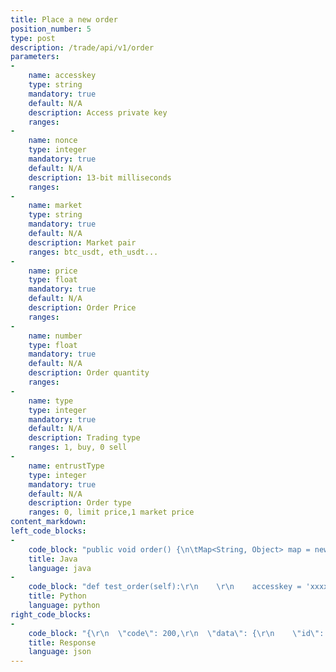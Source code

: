```yaml
---
title: Place a new order
position_number: 5
type: post
description: /trade/api/v1/order
parameters:
-
    name: accesskey
    type: string
    mandatory: true
    default: N/A
    description: Access private key
    ranges:
-
    name: nonce
    type: integer
    mandatory: true
    default: N/A
    description: 13-bit milliseconds
    ranges:
-
    name: market
    type: string
    mandatory: true
    default: N/A
    description: Market pair
    ranges: btc_usdt, eth_usdt...
-
    name: price
    type: float
    mandatory: true
    default: N/A
    description: Order Price
    ranges:
-
    name: number
    type: float
    mandatory: true
    default: N/A
    description: Order quantity
    ranges:
-
    name: type
    type: integer
    mandatory: true
    default: N/A
    description: Trading type
    ranges: 1, buy, 0 sell
-
    name: entrustType
    type: integer
    mandatory: true
    default: N/A
    description: Order type
    ranges: 0, limit price,1 market price
content_markdown:
left_code_blocks:
-
    code_block: "public void order() {\n\tMap<String, Object> map = new HashMap<String, Object>();\n\tmap.put(\"accesskey\", accessKey);\n\tmap.put(\"nonce\", System.currentTimeMillis());\n\tmap.put(\"market\", \"btc_usdt\");\n\tmap.put(\"price\", \"10000\");\n\tmap.put(\"number\", \"1.23\");\n\tmap.put(\"type\", 1);\t\t// 0.sell 1.buy\n\tmap.put(\"entrustType\", 0);\t// 0.Limited price  1.Market price matching\n\t// Signature\n\tString signature = HttpUtil.getSignature(map, secretKey);\n\tmap.put(\"signature\", signature);\n\t// \n\tString text = HttpUtil.post(URL + \"/trade/api/v1/order\", map);\n\tSystem.out.println(text);\n}"
    title: Java
    language: java
-
    code_block: "def test_order(self):\r\n    \r\n    accesskey = 'xxxxxxxxxxxxxxxxxxxx'\r\n    secretkey = 'xxxxxxxxxxxxxxxxxxxx'\r\n    sra = SignedRequestAPI(accesskey, secretkey)  \r\n    \r\n    params = {\r\n        'market': \"forth_usdt\",\r\n        'price': 4.44,\r\n        'type': 0,\r\n        'number':6,\r\n        'entrustType':0,\r\n        }\r\n    \r\n    status, data, _ = sra.palce_order(params)\r\n    \r\n    assert data.get('code') == 200\r\n    self.assertTrue(status)\r\n    self.assertTrue(isinstance(data, dict))\r\n    \r\n            \r\n    print(\"test order >>> \", data)"
    title: Python
    language: python
right_code_blocks:
-
    code_block: "{\r\n  \"code\": 200,\r\n  \"data\": {\r\n    \"id\": 156292794190713\r\n  },\r\n  \"info\": \"An order has been placed successfully\"\r\n}"
    title: Response
    language: json
---
```

